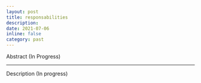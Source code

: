 ```yaml
---
layout: post
title: responsabilities
description: 
date: 2021-07-06
inline: false
category: past
---
```


Abstract (In Progress)

***

Description (In progress)
